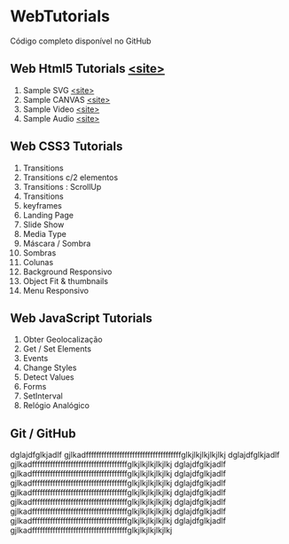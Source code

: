 # WebTutorials

Código completo disponível no GitHub
## Web Html5 Tutorials [&lt;site&gt;](http://paulomatos.stepinportugal.com/WebTutorials/index.html#html5)

1. Sample SVG [&lt;site&gt;](http://paulomatos.stepinportugal.com/WebTutorials/html5/01_SVG.html)
2. Sample CANVAS [&lt;site&gt;](http://paulomatos.stepinportugal.com/WebTutorials/html5/02_CANVAS.html)
3. Sample Video [&lt;site&gt;](http://paulomatos.stepinportugal.com/WebTutorials/html5/04_Video.html)
4. Sample Audio [&lt;site&gt;](http://paulomatos.stepinportugal.com/WebTutorials/html5/05_Audio.html)

## Web CSS3 Tutorials

1. Transitions
2. Transitions c/2 elementos
3. Transitions : ScrollUp
4. Transitions
5. keyframes
6. Landing Page
7. Slide Show
8. Media Type
9. Máscara / Sombra
10. Sombras
11. Colunas
12. Background Responsivo
13. Object Fit & thumbnails
14. Menu Responsivo

## Web JavaScript Tutorials

1. Obter Geolocalização
2. Get / Set Elements
3. Events
4. Change Styles
5. Detect Values
6. Forms
7. SetInterval
8. Relógio Analógico

## Git / GitHub

dglajdfglkjadlf gjlkadfffffffffffffffffffffffffffffffffffffglkjlkjlkjlkjlkj
dglajdfglkjadlf gjlkadfffffffffffffffffffffffffffffffffffffglkjlkjlkjlkjlkj
dglajdfglkjadlf gjlkadfffffffffffffffffffffffffffffffffffffglkjlkjlkjlkjlkj
dglajdfglkjadlf gjlkadfffffffffffffffffffffffffffffffffffffglkjlkjlkjlkjlkj
dglajdfglkjadlf gjlkadfffffffffffffffffffffffffffffffffffffglkjlkjlkjlkjlkj
dglajdfglkjadlf gjlkadfffffffffffffffffffffffffffffffffffffglkjlkjlkjlkjlkj
dglajdfglkjadlf gjlkadfffffffffffffffffffffffffffffffffffffglkjlkjlkjlkjlkj
dglajdfglkjadlf gjlkadfffffffffffffffffffffffffffffffffffffglkjlkjlkjlkjlkj
dglajdfglkjadlf gjlkadfffffffffffffffffffffffffffffffffffffglkjlkjlkjlkjlkj
